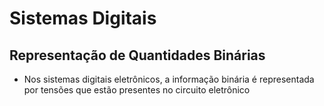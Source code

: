 # Sistemas Digitais

## Representação de Quantidades Binárias

- Nos sistemas digitais eletrônicos, a informação binária é representada por tensões que estão presentes no circuito eletrônico